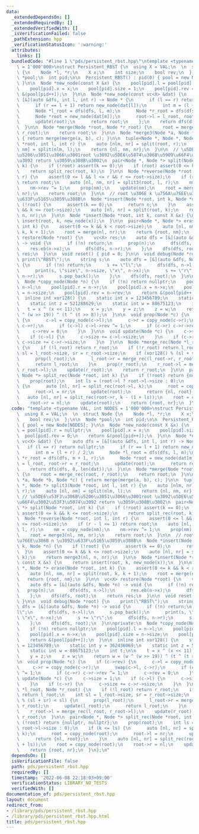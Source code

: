```yaml
---
data:
  _extendedDependsOn: []
  _extendedRequiredBy: []
  _extendedVerifiedWith: []
  _isVerificationFailed: false
  _pathExtension: hpp
  _verificationStatusIcon: ':warning:'
  attributes:
    links: []
  bundledCode: "#line 1 \"pds/persistent_rbst.hpp\"\ntemplate <typename VAL, int NODES\
    \ = 1'000'000>\nstruct Persistent_RBST {\n  using X = VAL;\n  \n  struct Node\
    \ {\n    Node *l, *r;\n    X x;\n    int size;\n    bool rev;\n  };\n\n  Node\
    \ *pool;\n  int pid;\n\n  Persistent_RBST() : pid(0) { pool = new Node[NODES];\
    \ }\n\n  Node *new_node(const X &x) {\n    pool[pid].l = pool[pid].r = nullptr;\n\
    \    pool[pid].x = x;\n    pool[pid].size = 1;\n    pool[pid].rev = 0;\n    return\
    \ &(pool[pid++]);\n  }\n\n  Node *new_node(const vc<X> &dat) {\n    auto dfs =\
    \ [&](auto &dfs, int l, int r) -> Node * {\n      if (l == r) return nullptr;\n\
    \      if (r == l + 1) return new_node(dat[l]);\n      int m = (l + r) / 2;\n\
    \      Node *l_root = dfs(dfs, l, m);\n      Node *r_root = dfs(dfs, m + 1, r);\n\
    \      Node *root = new_node(dat[m]);\n      root->l = l_root, root->r = r_root;\n\
    \      update(root);\n      return root;\n    };\n    return dfs(dfs, 0, len(dat));\n\
    \  }\n\n  Node *merge(Node *root, Node *r_root) {\n    root = merge_rec(root,\
    \ r_root);\n    return root;\n  }\n\n  Node *merge3(Node *a, Node *b, Node *c)\
    \ { return merge(merge(a, b), c); }\n\n  tuple<Node *, Node *, Node *> split3(Node\
    \ *root, int l, int r) {\n    auto [nlm, nr] = split(root, r);\n    auto [nl,\
    \ nm] = split(nlm, l);\n    return {nl, nm, nr};\n  }\n\n  // \u5DE6\u53F3\u306B\
    \u5206\u3051\u3066\u3001root \u3092\u5DE6\u5074\u306B\u5909\u66F4\u3002\u53F3\u5074\
    \u3092 return \u3059\u308B\u3002\n  pair<Node *, Node *> split(Node *root, int\
    \ k) {\n    if (!root) assert(k == 0);\n    if (root) assert(0 <= k && k <= root->size);\n\
    \    return split_rec(root, k);\n  }\n\n  Node *reverse(Node *root, int l, int\
    \ r) {\n    assert(0 <= l && l <= r && r <= root->size);\n    if (r - l <= 1)\
    \ return root;\n    auto [nl, nm, nr] = split3(root, l, r);\n    nm = copy_node(nm);\n\
    \    nm->rev ^= 1;\n    prop(nm);\n    update(nm);\n    root = merge3(nl, nm,\
    \ nr);\n    return root;\n  }\n\n  // root \u306E k \u756A\u76EE\u306B n \u3092\
    \u633F\u5165\u3059\u308B\n  Node *insert(Node *root, int k, Node *n) {\n    if\
    \ (!root) {\n      assert(k == 0);\n      return n;\n    }\n    assert(0 <= k\
    \ && k <= root->size);\n    auto [nl, nr] = split(root, k);\n    return merge3(nl,\
    \ n, nr);\n  }\n\n  Node *insert(Node *root, int k, const X &x) {\n    return\
    \ insert(root, k, new_node(x));\n  }\n\n  pair<Node *, Node *> erase(Node *root,\
    \ int k) {\n    assert(0 <= k && k < root->size);\n    auto [nl, nm, nr] = split(root,\
    \ k, k + 1);\n    root = merge(nl, nr);\n    return {root, nm};\n  }\n\n  vc<X>\
    \ restore(Node *root) {\n    vc<X> res;\n    auto dfs = [&](auto &dfs, Node *n)\
    \ -> void {\n      if (!n) return;\n      prop(n);\n      dfs(dfs, n->l);\n  \
    \    res.eb(n->x);\n      dfs(dfs, n->r);\n    };\n    dfs(dfs, root);\n    return\
    \ res;\n  }\n\n  void reset() { pid = 0; }\n\n  void debug(Node *root) {\n   \
    \ print(\"RBST\");\n    string s;\n    auto dfs = [&](auto &dfs, Node *n) -> void\
    \ {\n      if (!n) return;\n      s += \"l\";\n      dfs(dfs, n->l);\n      s.pop_back();\n\
    \      print(s, \"size\", n->size, \"x\", n->x);\n      s += \"r\";\n      dfs(dfs,\
    \ n->r);\n      s.pop_back();\n    };\n    dfs(dfs, root);\n  }\n\nprivate:\n\
    \  Node *copy_node(Node *n) {\n    if (!n) return nullptr;\n    pool[pid].l =\
    \ n->l;\n    pool[pid].r = n->r;\n    pool[pid].x = n->x;\n    pool[pid].size\
    \ = n->size;\n    pool[pid].rev = n->rev;\n    return &(pool[pid++]);\n  }\n\n\
    \  inline int xor128() {\n    static int x = 123456789;\n    static int y = 362436069;\n\
    \    static int z = 521288629;\n    static int w = 88675123;\n    int t;\n\n \
    \   t = x ^ (x << 11);\n    x = y;\n    y = z;\n    z = w;\n    return w = (w\
    \ ^ (w >> 19)) ^ (t ^ (t >> 8));\n  }\n\n  void prop(Node *c) {\n    if (c->rev)\
    \ {\n      c->l = copy_node(c->l);\n      c->r = copy_node(c->r);\n      swap(c->l,\
    \ c->r);\n      if (c->l) c->l->rev ^= 1;\n      if (c->r) c->r->rev ^= 1;\n \
    \     c->rev = 0;\n    }\n  }\n\n  void update(Node *c) {\n    c->size = 1;\n\
    \    if (c->l) {\n      c->size += c->l->size;\n    }\n    if (c->r) {\n     \
    \ c->size += c->r->size;\n    }\n  }\n\n  Node *merge_rec(Node *l_root, Node *r_root)\
    \ {\n    if (!l_root) return r_root;\n    if (!r_root) return l_root;\n    int\
    \ sl = l_root->size, sr = r_root->size;\n    if (xor128() % (sl + sr) < sl) {\n\
    \      prop(l_root);\n      l_root->r = merge_rec(l_root->r, r_root);\n      update(l_root);\n\
    \      return l_root;\n    }\n    prop(r_root);\n    r_root->l = merge_rec(l_root,\
    \ r_root->l);\n    update(r_root);\n    return r_root;\n  }\n\n  pair<Node *,\
    \ Node *> split_rec(Node *root, int k) {\n    if (!root) return {nullptr, nullptr};\n\
    \    prop(root);\n    int ls = (root->l ? root->l->size : 0);\n    if (k <= ls)\
    \ {\n      auto [nl, nr] = split_rec(root->l, k);\n      root = copy_node(root);\n\
    \      root->l = nr;\n      update(root);\n      return {nl, root};\n    }\n \
    \   auto [nl, nr] = split_rec(root->r, k - (1 + ls));\n    root = copy_node(root);\n\
    \    root->r = nl;\n    update(root);\n    return {root, nr};\n  }\n};\n"
  code: "template <typename VAL, int NODES = 1'000'000>\nstruct Persistent_RBST {\n\
    \  using X = VAL;\n  \n  struct Node {\n    Node *l, *r;\n    X x;\n    int size;\n\
    \    bool rev;\n  };\n\n  Node *pool;\n  int pid;\n\n  Persistent_RBST() : pid(0)\
    \ { pool = new Node[NODES]; }\n\n  Node *new_node(const X &x) {\n    pool[pid].l\
    \ = pool[pid].r = nullptr;\n    pool[pid].x = x;\n    pool[pid].size = 1;\n  \
    \  pool[pid].rev = 0;\n    return &(pool[pid++]);\n  }\n\n  Node *new_node(const\
    \ vc<X> &dat) {\n    auto dfs = [&](auto &dfs, int l, int r) -> Node * {\n   \
    \   if (l == r) return nullptr;\n      if (r == l + 1) return new_node(dat[l]);\n\
    \      int m = (l + r) / 2;\n      Node *l_root = dfs(dfs, l, m);\n      Node\
    \ *r_root = dfs(dfs, m + 1, r);\n      Node *root = new_node(dat[m]);\n      root->l\
    \ = l_root, root->r = r_root;\n      update(root);\n      return root;\n    };\n\
    \    return dfs(dfs, 0, len(dat));\n  }\n\n  Node *merge(Node *root, Node *r_root)\
    \ {\n    root = merge_rec(root, r_root);\n    return root;\n  }\n\n  Node *merge3(Node\
    \ *a, Node *b, Node *c) { return merge(merge(a, b), c); }\n\n  tuple<Node *, Node\
    \ *, Node *> split3(Node *root, int l, int r) {\n    auto [nlm, nr] = split(root,\
    \ r);\n    auto [nl, nm] = split(nlm, l);\n    return {nl, nm, nr};\n  }\n\n \
    \ // \u5DE6\u53F3\u306B\u5206\u3051\u3066\u3001root \u3092\u5DE6\u5074\u306B\u5909\
    \u66F4\u3002\u53F3\u5074\u3092 return \u3059\u308B\u3002\n  pair<Node *, Node\
    \ *> split(Node *root, int k) {\n    if (!root) assert(k == 0);\n    if (root)\
    \ assert(0 <= k && k <= root->size);\n    return split_rec(root, k);\n  }\n\n\
    \  Node *reverse(Node *root, int l, int r) {\n    assert(0 <= l && l <= r && r\
    \ <= root->size);\n    if (r - l <= 1) return root;\n    auto [nl, nm, nr] = split3(root,\
    \ l, r);\n    nm = copy_node(nm);\n    nm->rev ^= 1;\n    prop(nm);\n    update(nm);\n\
    \    root = merge3(nl, nm, nr);\n    return root;\n  }\n\n  // root \u306E k \u756A\
    \u76EE\u306B n \u3092\u633F\u5165\u3059\u308B\n  Node *insert(Node *root, int\
    \ k, Node *n) {\n    if (!root) {\n      assert(k == 0);\n      return n;\n  \
    \  }\n    assert(0 <= k && k <= root->size);\n    auto [nl, nr] = split(root,\
    \ k);\n    return merge3(nl, n, nr);\n  }\n\n  Node *insert(Node *root, int k,\
    \ const X &x) {\n    return insert(root, k, new_node(x));\n  }\n\n  pair<Node\
    \ *, Node *> erase(Node *root, int k) {\n    assert(0 <= k && k < root->size);\n\
    \    auto [nl, nm, nr] = split(root, k, k + 1);\n    root = merge(nl, nr);\n \
    \   return {root, nm};\n  }\n\n  vc<X> restore(Node *root) {\n    vc<X> res;\n\
    \    auto dfs = [&](auto &dfs, Node *n) -> void {\n      if (!n) return;\n   \
    \   prop(n);\n      dfs(dfs, n->l);\n      res.eb(n->x);\n      dfs(dfs, n->r);\n\
    \    };\n    dfs(dfs, root);\n    return res;\n  }\n\n  void reset() { pid = 0;\
    \ }\n\n  void debug(Node *root) {\n    print(\"RBST\");\n    string s;\n    auto\
    \ dfs = [&](auto &dfs, Node *n) -> void {\n      if (!n) return;\n      s += \"\
    l\";\n      dfs(dfs, n->l);\n      s.pop_back();\n      print(s, \"size\", n->size,\
    \ \"x\", n->x);\n      s += \"r\";\n      dfs(dfs, n->r);\n      s.pop_back();\n\
    \    };\n    dfs(dfs, root);\n  }\n\nprivate:\n  Node *copy_node(Node *n) {\n\
    \    if (!n) return nullptr;\n    pool[pid].l = n->l;\n    pool[pid].r = n->r;\n\
    \    pool[pid].x = n->x;\n    pool[pid].size = n->size;\n    pool[pid].rev = n->rev;\n\
    \    return &(pool[pid++]);\n  }\n\n  inline int xor128() {\n    static int x\
    \ = 123456789;\n    static int y = 362436069;\n    static int z = 521288629;\n\
    \    static int w = 88675123;\n    int t;\n\n    t = x ^ (x << 11);\n    x = y;\n\
    \    y = z;\n    z = w;\n    return w = (w ^ (w >> 19)) ^ (t ^ (t >> 8));\n  }\n\
    \n  void prop(Node *c) {\n    if (c->rev) {\n      c->l = copy_node(c->l);\n \
    \     c->r = copy_node(c->r);\n      swap(c->l, c->r);\n      if (c->l) c->l->rev\
    \ ^= 1;\n      if (c->r) c->r->rev ^= 1;\n      c->rev = 0;\n    }\n  }\n\n  void\
    \ update(Node *c) {\n    c->size = 1;\n    if (c->l) {\n      c->size += c->l->size;\n\
    \    }\n    if (c->r) {\n      c->size += c->r->size;\n    }\n  }\n\n  Node *merge_rec(Node\
    \ *l_root, Node *r_root) {\n    if (!l_root) return r_root;\n    if (!r_root)\
    \ return l_root;\n    int sl = l_root->size, sr = r_root->size;\n    if (xor128()\
    \ % (sl + sr) < sl) {\n      prop(l_root);\n      l_root->r = merge_rec(l_root->r,\
    \ r_root);\n      update(l_root);\n      return l_root;\n    }\n    prop(r_root);\n\
    \    r_root->l = merge_rec(l_root, r_root->l);\n    update(r_root);\n    return\
    \ r_root;\n  }\n\n  pair<Node *, Node *> split_rec(Node *root, int k) {\n    if\
    \ (!root) return {nullptr, nullptr};\n    prop(root);\n    int ls = (root->l ?\
    \ root->l->size : 0);\n    if (k <= ls) {\n      auto [nl, nr] = split_rec(root->l,\
    \ k);\n      root = copy_node(root);\n      root->l = nr;\n      update(root);\n\
    \      return {nl, root};\n    }\n    auto [nl, nr] = split_rec(root->r, k - (1\
    \ + ls));\n    root = copy_node(root);\n    root->r = nl;\n    update(root);\n\
    \    return {root, nr};\n  }\n};\n"
  dependsOn: []
  isVerificationFile: false
  path: pds/persistent_rbst.hpp
  requiredBy: []
  timestamp: '2022-06-08 22:18:03+09:00'
  verificationStatus: LIBRARY_NO_TESTS
  verifiedWith: []
documentation_of: pds/persistent_rbst.hpp
layout: document
redirect_from:
- /library/pds/persistent_rbst.hpp
- /library/pds/persistent_rbst.hpp.html
title: pds/persistent_rbst.hpp
---
```

